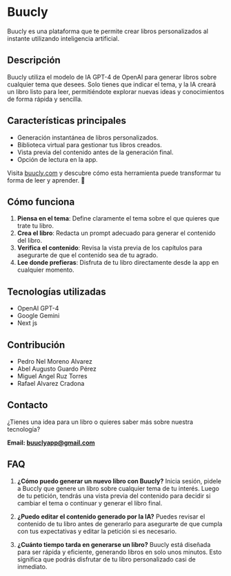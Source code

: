 <h1>Buucly</h1>

Buucly es una plataforma que te permite crear libros personalizados al instante utilizando inteligencia artificial.

## Descripción

Buucly utiliza el modelo de IA GPT-4 de OpenAI para generar libros sobre cualquier tema que desees. Solo tienes que indicar el tema, y la IA creará un libro listo para leer, permitiéndote explorar nuevas ideas y conocimientos de forma rápida y sencilla.

## Características principales

- Generación instantánea de libros personalizados.
- Biblioteca virtual para gestionar tus libros creados.
- Vista previa del contenido antes de la generación final.
- Opción de lectura en la app.

Visita [buucly.com](https://www.buucly.com) y descubre cómo esta herramienta puede transformar tu forma de leer y aprender. 🌟

## Cómo funciona

1. **Piensa en el tema**: Define claramente el tema sobre el que quieres que trate tu libro.
2. **Crea el libro**: Redacta un prompt adecuado para generar el contenido del libro.
3. **Verifica el contenido**: Revisa la vista previa de los capítulos para asegurarte de que el contenido sea de tu agrado.
4. **Lee donde prefieras**: Disfruta de tu libro directamente desde la app en cualquier momento.

## Tecnologías utilizadas

- OpenAI GPT-4
- Google Gemini
- Next js

## Contribución

- Pedro Nel Moreno Alvarez
- Abel Augusto Guardo Pérez
- Miguel Angel Ruz Torres
- Rafael Alvarez Cradona

## Contacto

¿Tienes una idea para un libro o quieres saber más sobre nuestra tecnología?

**Email: buuclyapp@gmail.com**

## FAQ

1. **¿Cómo puedo generar un nuevo libro con Buucly?**
   Inicia sesión, pidele a Buccly que genere un libro sobre cualquier tema de tu interés. Luego de tu petición, tendrás una vista previa del contenido para decidir si cambiar el tema o continuar y generar el libro final.

2. **¿Puedo editar el contenido generado por la IA?**
   Puedes revisar el contenido de tu libro antes de generarlo para asegurarte de que cumpla con tus expectativas y editar la petición si es necesario.

3. **¿Cuánto tiempo tarda en generarse un libro?**
   Buucly está diseñada para ser rápida y eficiente, generando libros en solo unos minutos. Esto significa que podrás disfrutar de tu libro personalizado casi de inmediato.
